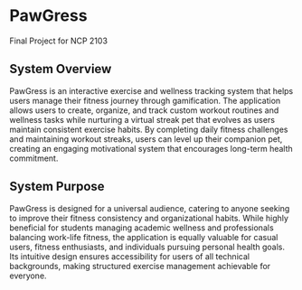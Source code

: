 # PawGress
Final Project for NCP 2103

## System Overview
  PawGress is an interactive exercise and wellness tracking system that helps users manage their
fitness journey through gamification. The application allows users to create, organize, and track custom
workout routines and wellness tasks while nurturing a virtual streak pet that evolves as users maintain
consistent exercise habits. By completing daily fitness challenges and maintaining workout streaks, users
can level up their companion pet, creating an engaging motivational system that encourages long-term
health commitment.

## System Purpose
  PawGress is designed for a universal audience, catering to anyone seeking to improve their fitness
consistency and organizational habits. While highly beneficial for students managing academic wellness
and professionals balancing work-life fitness, the application is equally valuable for casual users, fitness
enthusiasts, and individuals pursuing personal health goals. Its intuitive design ensures accessibility for
users of all technical backgrounds, making structured exercise management achievable for everyone.
